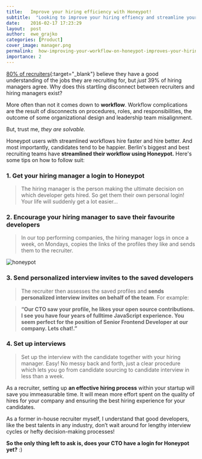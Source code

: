 ```yaml
---
title:   Improve your hiring efficiency with Honeypot!
subtitle:  "Looking to improve your hiring effiency and streamline your workflow? Get your hiring manager to sign up to Honeypot, save their favourite developers and send personalized inteview invites to top tech talents right away!"
date:    2016-02-17 17:23:29
layout:  post
author:  ewe_grajko
categories: [Product]
cover_image: manager.png
permalink:  how-improving-your-workflow-on-honeypot-improves-your-hiring-efficiency/
importance: 2
---
```


[80% of recruiters][1]{:target="_blank"} believe they have a good understanding of the jobs they are recruiting for, but *just* 39% of hiring managers agree. Why does this startling disconnect between recruiters and hiring managers exist?

<!--more--> 


More often than not it comes down to **workflow**. Workflow complications are the result of disconnects on procedures, roles, and responsibilities, the outcome of some organizational design and leadership team misalignment.

But, trust me, *they are solvable.*

Honeypot users with streamlined workflows hire faster and hire better. And most importantly, candidates tend to be happier. Berlin's biggest and best recruiting teams have **streamlined their workflow using Honeypot.** Here's some tips on how to follow suit: 



### 1. Get your hiring manager a login to Honeypot

>The hiring manager is the person making the ultimate decision on which developer gets hired. So get them their own personal login! Your life will suddenly get a lot easier...



### 2. Encourage your hiring manager to save their favourite developers

>In our top performing companies, the hiring manager logs in once a week, on Mondays, copies the links of the profiles they like and sends them to the recruiter. 


![honeypot](/assets/images/copy_talent_link.png)



### 3. Send personalized interview invites to the saved developers 

>The recruiter then assesses the saved profiles and **sends personalized interview invites on behalf of the team**. For example:

>**“Our CTO saw your profile, he likes your open source contributions. I see you have four years of fulltime JavaScript experience. You seem perfect for the position of Senior Frontend Developer at our company. Lets chat!.”** 


### 4. Set up interviews


>Set up the interview with the candidate together with your hiring manager.  Easy! No messy back and forth, just a clear procedure which lets you go from candidate sourcing to candidate interview in less than a week. 


As a recruiter, setting up **an effective hiring process** within your startup will save you immeasurable time.  It will mean more effort spent on the quality of hires for your company and ensuring the best hiring experience for your candidates. 

As a former in-house recruiter myself, I understand that good developers, like the best talents in any industry, don’t wait around for lengthy interview cycles or hefty decision-making processes! 

**So the only thing left to ask is, does your CTO have a login for Honeypot yet?** :) 




[1]:https://business.linkedin.com/talent-solutions/blog/2015/04/the-conversation-every-recruiter-needs-to-have-with-their-hiring-manager 
